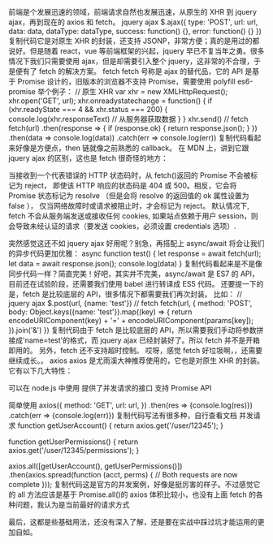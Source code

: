 前端是个发展迅速的领域，前端请求自然也发展迅速，从原生的 XHR 到 jquery ajax，再到现在的 axios 和 fetch。
jquery ajax
\$.ajax({
type: 'POST',
url: url,
data: data,
dataType: dataType,
success: function() {},
error: function() {}
})
复制代码它是对原生 XHR 的封装，还支持 JSONP，非常方便；真的是用过的都说好。但是随着 react，vue 等前端框架的兴起，jquery 早已不复当年之勇。很多情况下我们只需要使用 ajax，但是却需要引入整个 jquery，这非常的不合理，于是便有了 fetch 的解决方案。
fetch
fetch 号称是 ajax 的替代品，它的 API 是基于 Promise 设计的，旧版本的浏览器不支持 Promise，需要使用 polyfill es6-promise
举个例子：
// 原生 XHR
var xhr = new XMLHttpRequest();
xhr.open('GET', url);
xhr.onreadystatechange = function() {
if (xhr.readyState === 4 && xhr.status === 200) {
console.log(xhr.responseText) // 从服务器获取数据
}
}
xhr.send()
// fetch
fetch(url)
.then(response => {
if (response.ok) {
return response.json();
}
})
.then(data => console.log(data))
.catch(err => console.log(err))
复制代码看起来好像是方便点，then 链就像之前熟悉的 callback。
在 MDN 上，讲到它跟 jquery ajax 的区别，这也是 fetch 很奇怪的地方：

当接收到一个代表错误的 HTTP 状态码时，从 fetch()返回的 Promise 不会被标记为 reject， 即使该 HTTP 响应的状态码是 404 或 500。相反，它会将 Promise 状态标记为 resolve （但是会将 resolve 的返回值的 ok 属性设置为 false ）， 仅当网络故障时或请求被阻止时，才会标记为 reject。
默认情况下, fetch 不会从服务端发送或接收任何 cookies, 如果站点依赖于用户 session，则会导致未经认证的请求（要发送 cookies，必须设置 credentials 选项）.

突然感觉这还不如 jquery ajax 好用呢？别急，再搭配上 async/await 将会让我们的异步代码更加优雅：
async function test() {
let response = await fetch(url);
let data = await response.json();
console.log(data)
}
复制代码看起来是不是像同步代码一样？简直完美！好吧，其实并不完美，async/await 是 ES7 的 API，目前还在试验阶段，还需要我们使用 babel 进行转译成 ES5 代码。
还要提一下的是，fetch 是比较底层的 API，很多情况下都需要我们再次封装。
比如：
// jquery ajax
\$.post(url, {name: 'test'})
// fetch
fetch(url, {
method: 'POST',
body: Object.keys({name: 'test'}).map((key) => {
return encodeURIComponent(key) + '=' + encodeURIComponent(params[key]);
}).join('&')
})
复制代码由于 fetch 是比较底层的 API，所以需要我们手动将参数拼接成'name=test'的格式，而 jquery ajax 已经封装好了。所以 fetch 并不是开箱即用的。
另外，fetch 还不支持超时控制。
哎呀，感觉 fetch 好垃圾啊，，还需要继续成长。。
axios
axios 是尤雨溪大神推荐使用的，它也是对原生 XHR 的封装。它有以下几大特性：

可以在 node.js 中使用
提供了并发请求的接口
支持 Promise API

简单使用
axios({
method: 'GET',
url: url,
})
.then(res => {console.log(res)})
.catch(err => {console.log(err)})
复制代码写法有很多种，自行查看文档
并发请求
function getUserAccount() {
return axios.get('/user/12345');
}

function getUserPermissions() {
return axios.get('/user/12345/permissions');
}

axios.all([getUserAccount(), getUserPermissions()])
.then(axios.spread(function (acct, perms) {
// Both requests are now complete
}));
复制代码这是官方的并发案例，好像是挺厉害的样子。不过感觉它的 all 方法应该是基于 Promise.all()的
axios 体积比较小，也没有上面 fetch 的各种问题，我认为是当前最好的请求方式

最后，这都是些基础用法，还没有深入了解，还是要在实战中踩过坑才能运用的更加自如。
